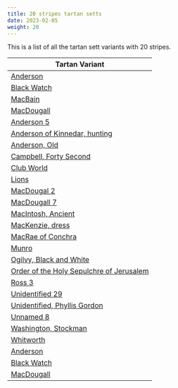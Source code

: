 ```yaml
---
title: 20 stripes tartan setts
date: 2023-02-05
weight: 20
---
```

This is a list of all the tartan sett variants with 20 stripes.

| Tartan Variant |
|---------------|
| [Anderson](/stripes/R/8/G12/R4/G12/R6/DB8/R2/K8/Y2/K2/Y2/K6/N6/K6/N36/R2/K4/R2/N12/R/6)||
| [Black Watch](/stripes/DB/24/K2/DB2/K2/DB2/K16/G16/K2/G16/K16/DB16/K2/DB2/G12/K2/G12/K6/DB8/K2/DB/2)||
| [MacBain](/stripes/G/6/K2/N2/R5/RA5/G2/RA5/R5/N2/K2/G12/K2/NA2/N5/K2/NA2/K2/N5/NA2/R/60)||
| [MacDougall](/stripes/N/2/R2/RA2/R48/DB2/R4/G12/R12/G12/RA8/R2/RA8/DB12/R6/G2/R6/G46/R2/RA6/N/2)||
| [Anderson 5](/stripes/R/6/BA12/R2/K4/R2/BA36/K6/LN6/K6/Y2/K2/Y2/K8/R2/B8/R6/G12/R4/G12/R/8)||
| [Anderson of Kinnedar, hunting](/stripes/R/8/BA10/R4/BA14/R8/B10/R5/K9/Y4/K4/Y4/K7/LN8/K8/G36/R2/K4/R2/G8/R/6)||
| [Anderson, Old](/stripes/R/16/B32/K2/R8/K2/B104/LN16/K2/Y4/K8/Y4/K28/R4/B28/G32/K2/R8/K2/G32/R/16)||
| [Campbell, Forty Second](/stripes/K/16/B20/K4/B4/K4/B20/K16/G22/K4/G22/K16/LN4/B4/LN28/B2/LN6/B2/LN28/B4/LN/4)||
| [Club World](/stripes/G/28/K14/G42/K4/G4/K4/G4/K8/G14/R50/LN4/R4/K6/R32/G18/R4/K8/R4/K8/R/4)||
| [Lions](/stripes/LN/10/K4/P4/B4/P4/LN2/B2/LN2/P4/B4/K2/P8/Y10/LN2/P6/Y2/K2/LN2/B2/P/50)||
| [MacDougal 2](/stripes/BA/2/DR24/R8/G144/R16/G8/R16/B36/DR24/R8/DR24/G36/R36/G36/R16/B8/R144/DR12/R8/BA/2)||
| [MacDougall 7](/stripes/LN/2/P4/R2/G44/R6/G2/R6/B18/P4/R2/P4/G16/R16/G16/R2/B2/R44/P4/R4/LN/2)||
| [MacIntosh, Ancient](/stripes/G/4/R2/G2/R2/G8/R2/G2/R2/G4/R2/G2/R10/N10/R4/G4/R6/G8/R4/N2/R/10)||
| [MacKenzie, dress](/stripes/B/20/K20/G18/K4/LN4/K4/G18/K20/LN4/B4/LN28/B4/LN4/B4/LN28/B4/LN4/K20/B20/R/4)||
| [MacRae of Conchra](/stripes/DG/20/R3/DG20/R20/DB3/R3/DB6/R3/DB3/R20/DB3/R3/DB6/R3/DB3/R20/LN3/R4/DB20/R/4)||
| [Munro](/stripes/R/40/G4/R4/G4/R4/G4/R38/B2/Y2/R4/B8/R4/Y2/B2/R4/G36/R4/B2/Y2/R/38)||
| [Ogilvy, Black and White](/stripes/K/24/LN4/K24/LN4/K12/LN4/K14/LN12/K4/LN12/K4/LN4/K12/LN4/K12/LN4/K4/LN24/K4/LN/24)||
| [Order of the Holy Sepulchre of Jerusalem](/stripes/LN/2/R14/K14/R2/K14/LN2/R14/LN2/K14/R2/K14/LN2/LG4/LN2/K16/R2/K16/R14/LN2/Y/2)||
| [Ross 3](/stripes/B/36/R4/B36/R36/G4/R8/G4/R36/G36/R4/G36/R4/G36/R36/B2/R2/B4/R2/B2/R/36)||
| [Unidentified 29](/stripes/BA/6/K6/LT2/K2/LT2/K2/LT2/K2/LT6/BA4/K2/Y2/K2/LT2/K4/B4/LN14/K2/LN4/LT/2)||
| [Unidentified, Phyllis Gordon](/stripes/K/80/G16/R2/G114/Y10/G18/LN10/G114/R2/G16/K80/P14/K8/G8/K4/LN8/K4/G8/K8/P/14)||
| [Unnamed 8](/stripes/G/164/K4/G4/K4/G4/K16/B56/K2/LN12/K2/B56/K2/Y12/K2/G64/K4/R10/K4/G30/LN/12)||
| [Washington, Stockman](/stripes/B/8/N6/B8/N38/K4/N6/K4/N24/B8/N6/B8/N6/K2/N4/Y2/N4/Y2/N4/K2/N/6)||
| [Whitworth](/stripes/LN/2/Y10/LN2/R104/Y4/G40/Y2/R10/Y2/R10/Y2/G40/LN2/B40/LN2/DB40/LN2/R16/Y2/R/10)||
| [Anderson](/stripes/DR/6/B12/DR2/K4/DR2/B36/K6/N6/K6/LG2/K2/LG2/K8/DR2/DB8/DR6/DG12/DR4/DG12/DR/8)||
| [Black Watch](/stripes/DB/2/K2/DB18/K16/DG20/K4/DG20/DBA4/K4/DBA32/K32/DG32/K4/DG32/K32/DBA4/K4/DBA4/K4/DBA/44)||
| [MacDougall](/stripes/B/2/DR8/DRA12/DR144/DB8/DR16/DG36/DR36/DG36/DRA24/DR8/DRA24/DB36/DR16/DG8/DR16/DG144/DR8/DRA24/B/4)||
